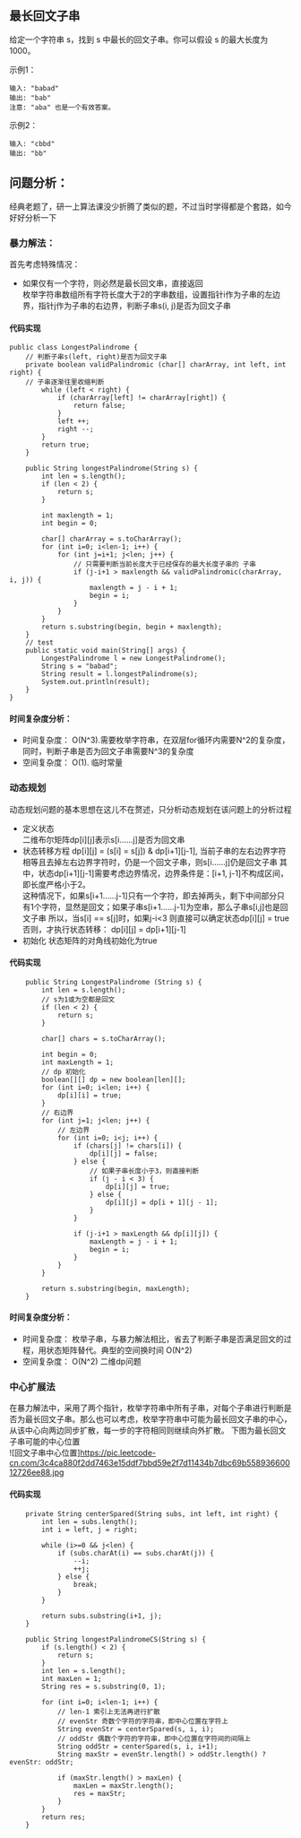 ## 最长回文子串
给定一个字符串 s，找到 s 中最长的回文子串。你可以假设 s 的最大长度为 1000。

示例1：
```
输入: "babad"
输出: "bab"
注意: "aba" 也是一个有效答案。
```
示例2：
```
输入: "cbbd"
输出: "bb"
``` 
## 问题分析：  
经典老题了，研一上算法课没少折腾了类似的题，不过当时学得都是个套路，如今好好分析一下  

### 暴力解法：  
首先考虑特殊情况：  
-  如果仅有一个字符，则必然是最长回文串，直接返回  
枚举字符串数组所有字符长度大于2的字串数组，设置指针i作为子串的左边界，指针j作为子串的右边界，判断子串s(i, j)是否为回文子串  
#### 代码实现  
```
public class LongestPalindrome {
    // 判断子串s(left, right)是否为回文子串
    private boolean validPalindromic (char[] charArray, int left, int right) {
    // 子串逐渐往里收缩判断
        while (left < right) {
            if (charArray[left] != charArray[right]) {
                return false;
            }
            left ++;
            right --;
        }
        return true;
    }

    public String longestPalindrome(String s) {
        int len = s.length();
        if (len < 2) {
            return s;
        }

        int maxlength = 1;
        int begin = 0;

        char[] charArray = s.toCharArray();
        for (int i=0; i<len-1; i++) {
            for (int j=i+1; j<len; j++) {
                // 只需要判断当前长度大于已经保存的最大长度子串的 子串
                if (j-i+1 > maxlength && validPalindromic(charArray, i, j)) {
                    maxlength = j - i + 1;
                    begin = i;
                }
            }
        }
        return s.substring(begin, begin + maxlength);
    }
    // test
    public static void main(String[] args) {
        LongestPalindrome l = new LongestPalindrome();
        String s = "babad";
        String result = l.longestPalindrome(s);
        System.out.println(result);
    }
}
```
#### 时间复杂度分析：  
-  时间复杂度： O(N^3).需要枚举字符串，在双层for循环内需要N^2的复杂度，同时，判断子串是否为回文子串需要N^3的复杂度
-  空间复杂度： O(1). 临时常量  

### 动态规划  
动态规划问题的基本思想在这儿不在赘述，只分析动态规划在该问题上的分析过程  
-  定义状态  
    二维布尔矩阵dp[i][j]表示s[i……j]是否为回文串  
-  状态转移方程
    dp[i][j] = (s[i] = s[j]) & dp[i+1][j-1], 当前子串的左右边界字符相等且去掉左右边界字符时，仍是一个回文子串，则s[i……j]仍是回文子串
    其中，状态dp[i+1][j-1]需要考虑边界情况，边界条件是：[i+1, j-1]不构成区间，即长度严格小于2。  
    这种情况下，如果s[i+1……j-1]只有一个字符，即去掉两头，剩下中间部分只有1个字符，显然是回文；如果子串s[i+1……j-1]为空串，那么子串s[i,j]也是回文子串
    所以，当s[i] == s[j]时，如果j-i<3 则直接可以确定状态dp[i][j] = true 否则，才执行状态转移： dp[i][j] = dp[i+1][j-1]
-   初始化
    状态矩阵的对角线初始化为true

#### 代码实现  
```
    public String LongestPalindrome (String s) {
        int len = s.length();
        // s为1或为空都是回文
        if (len < 2) {
            return s;
        }

        char[] chars = s.toCharArray();

        int begin = 0;
        int maxLength = 1;
        // dp 初始化
        boolean[][] dp = new boolean[len][];
        for (int i=0; i<len; i++) {
            dp[i][i] = true;
        }
        // 右边界
        for (int j=1; j<len; j++) {
            // 左边界
            for (int i=0; i<j; i++) {
                if (chars[j] != chars[i]) {
                    dp[i][j] = false;
                } else {
                    // 如果子串长度小于3，则直接判断
                    if (j - i < 3) {
                        dp[i][j] = true;
                    } else {
                        dp[i][j] = dp[i + 1][j - 1];
                    }
                }

                if (j-i+1 > maxLength && dp[i][j]) {
                    maxLength = j - i + 1;
                    begin = i;
                }
            }
        }

        return s.substring(begin, maxLength);
    }
```
#### 时间复杂度分析：  
-  时间复杂度： 枚举子串，与暴力解法相比，省去了判断子串是否满足回文的过程，用状态矩阵替代。典型的空间换时间 O(N^2)
-  空间复杂度： O(N^2) 二维dp问题  

### 中心扩展法  
在暴力解法中，采用了两个指针，枚举字符串中所有子串，对每个子串进行判断是否为最长回文子串。那么也可以考虑，枚举字符串中可能为最长回文子串的中心，从该中心向两边同步扩散，每一步的字符相同则继续向外扩散。
下图为最长回文子串可能的中心位置  
![回文子串中心位置]https://pic.leetcode-cn.com/3c4ca880f2dd7463e15ddf7bbd59e2f7d11434b7dbc69b55893660012726ee88.jpg
#### 代码实现  
```
    private String centerSpared(String subs, int left, int right) {
        int len = subs.length();
        int i = left, j = right;

        while (i>=0 && j<len) {
            if (subs.charAt(i) == subs.charAt(j)) {
                --i;
                ++j;
            } else {
                break;
            }
        }

        return subs.substring(i+1, j);
    }

    public String longestPalindromeCS(String s) {
        if (s.length() < 2) {
            return s;
        }
        int len = s.length();
        int maxLen = 1;
        String res = s.substring(0, 1);

        for (int i=0; i<len-1; i++) {
            // len-1 索引上无法再进行扩散
            // evenStr 奇数个字符的字符串，即中心位置在字符上
            String evenStr = centerSpared(s, i, i);
            // oddStr 偶数个字符的字符串，即中心位置在字符间的间隔上
            String oddStr = centerSpared(s, i, i+1);
            String maxStr = evenStr.length() > oddStr.length() ? evenStr: oddStr;
            
            if (maxStr.length() > maxLen) {
                maxLen = maxStr.length();
                res = maxStr;
            }
        }
        return res;
    }
```
